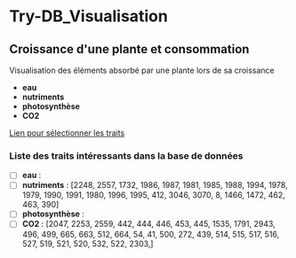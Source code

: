 # Try-DB_Visualisation
## Croissance d'une plante et consommation

Visualisation des éléments absorbé par une plante lors de sa croissance
- **eau**
- **nutriments**
- **photosynthèse**
- **CO2**

[Lien pour sélectionner les traits](https://www.try-db.org/de/TraitSearchAdv1.php)

### Liste des traits intéressants dans la base de données

- [ ] **eau** :
- [ ] **nutriments** :
[2248, 2557, 1732, 1986, 1987, 1981, 1985, 1988, 1994, 1978, 1979, 1990, 1991, 1980, 1996, 1995, 412, 3046, 3070, 8, 1466, 1472, 462, 463, 390]
- [ ] **photosynthèse** :
- [ ] **CO2** :
[2047, 2253, 2559, 442, 444, 446, 453, 445, 1535, 1791, 2943, 496, 499, 665, 663, 512, 664, 54, 41, 500, 272, 439, 514, 515, 517, 516, 527, 519, 521, 520, 532, 522, 2303,]
